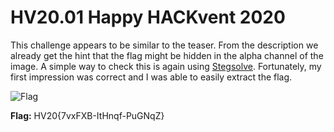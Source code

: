 # HV20.01 Happy HACKvent 2020

This challenge appears to be similar to the teaser. From the description we already get the hint that the flag might be hidden in the alpha channel of the image. A simple way to check this is again using [Stegsolve](https://github.com/eugenekolo/sec-tools/tree/master/stego/stegsolve/stegsolve). Fortunately, my first impression was correct and I was able to easily extract the flag.

![Flag](./solved.bmp)

**Flag:** HV20{7vxFXB-ItHnqf-PuGNqZ}
